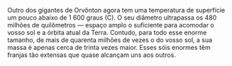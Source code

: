 ﻿Outro dos gigantes de Orvônton agora tem uma temperatura de superfície um pouco abaixo de 1 600 graus (C). O seu diâmetro ultrapassa os 480 milhões de quilômetros — espaço amplo o suficiente para acomodar o vosso sol e a órbita atual da Terra. Contudo, para todo esse enorme tamanho, de mais de quarenta milhões de vezes o do vosso sol, a sua massa é apenas cerca de trinta vezes maior. Esses sóis enormes têm franjas tão extensas que quase alcançam uns aos outros.